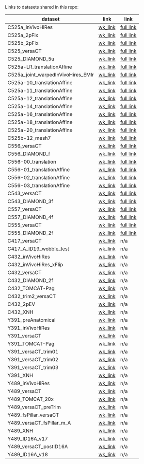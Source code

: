 Links to datasets shared in this repo:

| dataset | link | link |
| --- | --- | --- |
| C525a_inVivoHiRes | [wk_link](https://wklink.org/9216) | [full link](https://webknossos.crick.ac.uk/datasets/Schaefer_Lab/C525a_inVivoHiRes/view?token=Eku5LkpqlvD6IFIZojgnAw#%7B%22position%22:%5B648,780,19%5D,%22mode%22:%22orthogonal%22,%22zoomStep%22:3.065%7D) |
| C525a_2pFix | [wk_link](https://wklink.org/2242) | [full link](https://webknossos.crick.ac.uk/datasets/Schaefer_Lab/C525a_2pFix/view?token=GLK_jT-BYq3MiLbxZzck8g#%7B%22position%22:%5B448,473,10%5D,%22mode%22:%22orthogonal%22,%22zoomStep%22:1.3%7D) |
| C525b_2pFix | [wk_link](https://wklink.org/6686) | [full link](https://webknossos.crick.ac.uk/datasets/Schaefer_Lab/C525b_2pFix/view?token=mQGoC3IpQZ2Ba7U1vLvDfA#%7B%22position%22:%5B454,258,19%5D,%22mode%22:%22orthogonal%22,%22zoomStep%22:1.3%7D) |
| C525_versaCT | [wk_link](https://wklink.org/9443) | [full link](https://webknossos.crick.ac.uk/datasets/Schaefer_Lab/C525_versaCT/view?token=rBZHxn4r0i8gfVigvYhJRw#%7B%22position%22:%5B496,507,500%5D,%22mode%22:%22orthogonal%22,%22zoomStep%22:1.3%7D) |
| C525_DIAMOND_5u | [wk_link](https://wklink.org/8658) | [full link](https://webknossos.crick.ac.uk/datasets/Schaefer_Lab/C525_DIAMOND_5u/view?token=vBsay1ZVoTka3b8p5vZTsw#%7B%22position%22:%5B4533,1323,5733%5D,%22mode%22:%22orthogonal%22,%22zoomStep%22:18.747%7D) |
| C525a-LR_translationAffine | [wk_link](https://wklink.org/0087) | [full link](https://webknossos.crick.ac.uk/datasets/Schaefer_Lab/C525a-LR_translationAffine/view?token=GgFmzIAHpOj2cX_wQOiV8Q#%7B%22position%22:%5B4618,4617,2484%5D,%22mode%22:%22orthogonal%22,%22zoomStep%22:20.622%7D) |
| C525a_joint_warpedInVivoHires_EMlr | [wk_link](https://wklink.org/8432) | [full link](https://webknossos.crick.ac.uk/datasets/Schaefer_Lab/C525a_joint_warpedInVivoHires_EMlr/view?token=7g6jJNXHYtaUi72ABXrkuQ#%7B%22position%22:%5B7500,7500,2304%5D,%22mode%22:%22orthogonal%22,%22zoomStep%22:33.212%7D) |
| C525a-10_translationAffine | [wk_link](https://wklink.org/9162) | [full link](https://webknossos.crick.ac.uk/datasets/Schaefer_Lab/C525a-10_translationAffine/view?token=hmXzimHbEu2hqEio0xrN6w#%7B%22position%22:%5B10007,10007,292%5D,%22mode%22:%22orthogonal%22,%22zoomStep%22:40.186%7D) |
| C525a-11_translationAffine | [wk_link](https://wklink.org/3938) | [full link](https://webknossos.crick.ac.uk/datasets/Schaefer_Lab/C525a-11_translationAffine/view?token=Fv4OiMSFdQj5k0SWVQHm-w#%7B%22position%22:%5B10006,10006,187%5D,%22mode%22:%22orthogonal%22,%22zoomStep%22:48.626%7D) |
| C525a-12_translationAffine | [wk_link](https://wklink.org/2777) | [full link](https://webknossos.crick.ac.uk/datasets/Schaefer_Lab/C525a-12_translationAffine/view?token=42LIt0JA09vSmXc91FweSg#%7B%22position%22:%5B10008,10009,219%5D,%22mode%22:%22orthogonal%22,%22zoomStep%22:36.533%7D) |
| C525a-14_translationAffine | [wk_link](https://wklink.org/9336) | [full link](https://webknossos.crick.ac.uk/datasets/Schaefer_Lab/C525a-14_translationAffine/view?token=jF03CTxezN6VMYxUgqK4Kw#%7B%22position%22:%5B10005,10005,103%5D,%22mode%22:%22orthogonal%22,%22zoomStep%22:36.533%7D) |
| C525a-16_translationAffine | [wk_link](https://wklink.org/5435) | [full link](https://webknossos.crick.ac.uk/datasets/Schaefer_Lab/C525a-16_translationAffine/view?token=bVmExlWVeFhdWO0hAGzjTQ#%7B%22position%22:%5B10008,10007,136%5D,%22mode%22:%22orthogonal%22,%22zoomStep%22:36.533%7D) |
| C525a-18_translationAffine | [wk_link](https://wklink.org/8205) | [full link](https://webknossos.crick.ac.uk/datasets/Schaefer_Lab/C525a-18_translationAffine/view?token=2OdzyKsl0pTLpEPkQQJcmg#%7B%22position%22:%5B10002,10002,4%5D,%22mode%22:%22orthogonal%22,%22zoomStep%22:36.533%7D) |
| C525a-20_translationAffine | [wk_link](https://wklink.org/3804) | [full link](https://webknossos.crick.ac.uk/datasets/Schaefer_Lab/C525a-20_translationAffine/view?token=4TTgzPY4nZ_4rMWx1SCseA#%7B%22position%22:%5B10006,10009,95%5D,%22mode%22:%22orthogonal%22,%22zoomStep%22:36.533%7D) |
| C525b-12_mesh7 | [wk_link](https://wklink.org/7228) | [full link](https://webknossos.crick.ac.uk/datasets/Schaefer_Lab/C525b-12_mesh7/view?token=NaPK2Sm-JclVpyHxKkEYxA#%7B%22position%22:%5B7374,7859,4949%5D,%22mode%22:%22orthogonal%22,%22zoomStep%22:30.193%7D) |
| C556_versaCT | [wk_link](https://wklink.org/8201) | [full link](https://webknossos.crick.ac.uk/datasets/Schaefer_Lab/C556_versaCT/view?token=wx6mgj6PKT90YZU3HGcsUA#%7B%22position%22:%5B529,510,762%5D,%22mode%22:%22orthogonal%22,%22zoomStep%22:1.73%7D) |
| C556_DIAMOND_f | [wk_link](https://wklink.org/7029) | [full link](https://webknossos.crick.ac.uk/datasets/Schaefer_Lab/C556_DIAMOND_f/view?token=CcN8UEk-J2Yzf-EfUu5OEA#%7B%22position%22:%5B3983,1311,2011%5D,%22mode%22:%22orthogonal%22,%22zoomStep%22:15.494%7D) |
| C556-00_translation | [wk_link](https://wklink.org/7773) | [full link](https://webknossos.crick.ac.uk/datasets/Schaefer_Lab/C556-00_translation/view?token=reOOIRu8KsEJ8-uviRktjw#%7B%22position%22:%5B4117,4119,393%5D,%22mode%22:%22orthogonal%22,%22zoomStep%22:24.953%7D) |
| C556-01_translationAffine | [wk_link](https://wklink.org/1248) | [full link](https://webknossos.crick.ac.uk/datasets/Schaefer_Lab/C556-01_translationAffine/view?token=KWty44PJTT6ceHunCBiSDQ#%7B%22position%22:%5B4132,4113,393%5D,%22mode%22:%22orthogonal%22,%22zoomStep%22:15.494%7D) |
| C556-02_translationAffine | [wk_link](https://wklink.org/1472) | [full link](https://webknossos.crick.ac.uk/datasets/Schaefer_Lab/C556-02_translationAffine/view?token=aKyXpXCrGEp8YEaOL1GWfg#%7B%22position%22:%5B4125,4111,393%5D,%22mode%22:%22orthogonal%22,%22zoomStep%22:1.3%7D) |
| C556-03_translationAffine | [wk_link](https://wklink.org/6311) | [full link](https://webknossos.crick.ac.uk/datasets/Schaefer_Lab/C556-03_translationAffine/view?token=UWtwvRXhfDTZJDOIY0s1Hw#%7B%22position%22:%5B4124,4115,393%5D,%22mode%22:%22orthogonal%22,%22zoomStep%22:15.494%7D) |
| C543_versaCT | [wk_link](https://wklink.org/9825) | [full link](https://webknossos.crick.ac.uk/datasets/Schaefer_Lab/C543_versaCT/view?token=5HVVlyvxzh8dDsdQHUx_Yw#%7B%22position%22:%5B384,546,466%5D,%22mode%22:%22orthogonal%22,%22zoomStep%22:1.73%7D) |
| C543_DIAMOND_3f | [wk_link](https://wklink.org/5919) | [full link](https://webknossos.crick.ac.uk/datasets/Schaefer_Lab/C543_DIAMOND_3f/view?token=IiM0PNojryfPmh84uR6Muw#%7B%22position%22:%5B2202,2373,3874%5D,%22mode%22:%22orthogonal%22,%22zoomStep%22:8.746%7D) |
| C557_versaCT | [wk_link](https://wklink.org/2180) | [full link](https://webknossos.crick.ac.uk/datasets/Schaefer_Lab/C557_versaCT/view?token=2Qkl7b8Bl3SP0A5AamstAA#%7B%22position%22:%5B496,507,933%5D,%22mode%22:%22orthogonal%22,%22zoomStep%22:2.787%7D) |
| C557_DIAMOND_4f | [wk_link](https://wklink.org/1321) | [full link](https://webknossos.crick.ac.uk/datasets/Schaefer_Lab/C557_DIAMOND_4f/view?token=AC7SLFwcOAPQ4EX8nqfyPw#%7B%22position%22:%5B1285,1590,2009%5D,%22mode%22:%22orthogonal%22,%22zoomStep%22:7.228%7D) |
| C555_versaCT | [wk_link](https://wklink.org/4708) | [full link](https://webknossos.crick.ac.uk/datasets/Schaefer_Lab/C555_versaCT/view?token=bsmVuGIA5eoqVJUC_SpUhw#%7B%22position%22:%5B540,507,500%5D,%22mode%22:%22orthogonal%22,%22zoomStep%22:1.73%7D) |
| C555_DIAMOND_2f | [wk_link](https://wklink.org/7535) | [full link](https://webknossos.crick.ac.uk/datasets/Schaefer_Lab/C555_DIAMOND_2f/view?token=oX0-ygF4XwZLoPPGXwGMLg#%7B%22position%22:%5B325,1823,3875%5D,%22mode%22:%22orthogonal%22,%22zoomStep%22:15.494%7D) |
| C417_versaCT | [wk_link](https://wklink.org/3478) | n/a |
| C417_A_ID19_wobble_test | [wk_link](https://wklink.org/2459) | n/a |
| C432_inVivoHiRes | [wk_link]() | n/a |
| C432_inVivoHiRes_xFlip | [wk_link]() | n/a |
| C432_versaCT | [wk_link]() | n/a |
| C432_DIAMOND_2f | [wk_link]() | n/a |
| C432_TOMCAT-Pag | [wk_link]() | n/a |
| C432_trim2_versaCT | [wk_link]() | n/a |
| C432_2pEV | [wk_link]() | n/a |
| C432_XNH | [wk_link]() | n/a |
| Y391_preAnatomical | [wk_link]() | n/a |
| Y391_inVivoHiRes | [wk_link]() | n/a |
| Y391_versaCT | [wk_link]() | n/a |
| Y391_TOMCAT-Pag | [wk_link]() | n/a |
| Y391_versaCT_trim01 | [wk_link]() | n/a |
| Y391_versaCT_trim02 | [wk_link]() | n/a |
| Y391_versaCT_trim03 | [wk_link]() | n/a |
| Y391_XNH | [wk_link]() | n/a |
| Y489_inVivoHiRes | [wk_link]() | n/a |
| Y489_versaCT | [wk_link]() | n/a |
| Y489_TOMCAT_20x | [wk_link]() | n/a |
| Y489_versaCT_preTrim | [wk_link]() | n/a |
| Y489_fsPillar_versaCT | [wk_link]() | n/a |
| Y489_versaCT_fsPillar_m_A | [wk_link]() | n/a |
| Y489_XNH | [wk_link]() | n/a |
| Y489_ID16A_v17 | [wk_link]() | n/a |
| Y489_versaCT_postID16A | [wk_link]() | n/a |
| Y489_ID16A_v18 | [wk_link]() | n/a |